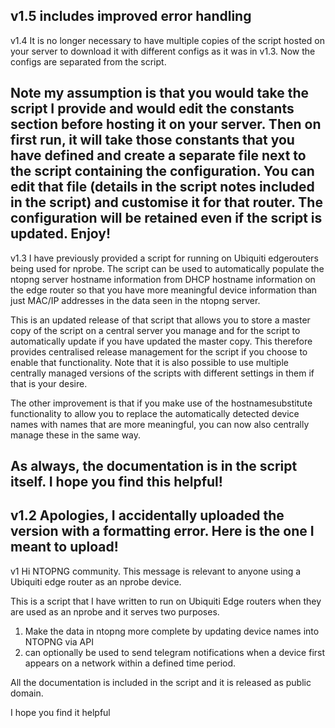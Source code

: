 v1.5 
includes improved error handling
--
v1.4
It is no longer necessary to have multiple copies of the script hosted on your server to download it with different configs as it was in v1.3.  Now the configs are separated from the script.

Note my assumption is that you would take the script I provide and would edit the constants section before hosting it on your server.  Then on first run, it will take those constants that you have defined and create a separate file next to the script containing the configuration.  You can edit that file (details in the script notes included in the script) and customise it for that router.  The configuration will be retained even if the script is updated.
Enjoy!
--
v1.3
I have previously provided a script for running on Ubiquiti edgerouters being used for nprobe.  The script can be used to automatically populate the ntopng server hostname information from DHCP hostname information on the edge router so that you have more meaningful device information than just MAC/IP addresses in the data seen in the ntopng server.

This is an updated release of that script that allows you to store a master copy of the script on a central server you manage and for the script to automatically update if you have updated the master copy.  This therefore provides centralised release management for the script if you choose to enable that functionality.  Note that it is also possible to use multiple centrally managed versions of the scripts with different settings in them if that is your desire.

The other improvement is that if you make use of the hostnamesubstitute functionality to allow you to replace the automatically detected device names with names that are more meaningful, you can now also centrally manage these in the same way.

As always, the documentation is in the script itself.  I hope you find this helpful!
--
v1.2
Apologies, I accidentally uploaded the version with a formatting error.  Here is the one I meant to upload!
--
v1
Hi NTOPNG community.  This message is relevant to anyone using a Ubiquiti edge router as an nprobe device.

This is a script that I have written to run on Ubiquiti Edge routers when they are used as an nprobe and it serves two purposes.  
1. Make the data in ntopng more complete by updating device names into NTOPNG via API
2. can optionally be used to send telegram notifications when a device first appears on a network within a defined time period.

All the documentation is included in the script and it is released as public domain.

I hope you find it helpful